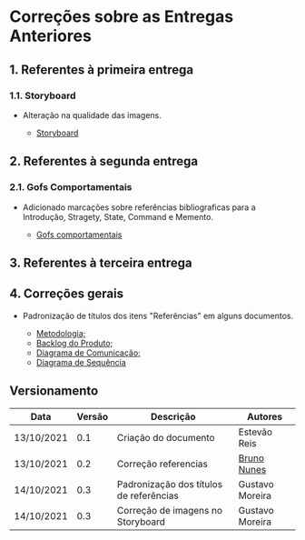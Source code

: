 # Correções sobre as Entregas Anteriores

## 1. Referentes à primeira entrega

### 1.1. Storyboard 

* Alteração na qualidade das imagens.

    * [Storyboard](https://unbarqdsw2021-1.github.io/2021.1_G04_Cardeal/desenhoSoftwareBase/storyboard/)

## 2. Referentes à segunda entrega

### 2.1. Gofs Comportamentais 

* Adicionado marcações sobre referências bibliograficas para a Introdução, Stragety, State, Command e Memento. 

    * [Gofs comportamentais](https://unbarqdsw2021-1.github.io/2021.1_G04_Cardeal/padroesDeProjeto/gofs_comportamentais/)

## 3. Referentes à terceira entrega

## 4. Correções gerais

* Padronização de títulos dos itens "Referências" em alguns documentos.

    * [Metodologia;](https://unbarqdsw2021-1.github.io/2021.1_G04_Cardeal/desenhoSoftwareBase/metodologia/)
    * [Backlog do Produto;](https://unbarqdsw2021-1.github.io/2021.1_G04_Cardeal/modelagem/backlog_do_produto/)
    * [Diagrama de Comunicação;](https://unbarqdsw2021-1.github.io/2021.1_G04_Cardeal/modelagem/diagrama_comunicacao/)
    * [Diagrama de Sequência](https://unbarqdsw2021-1.github.io/2021.1_G04_Cardeal/modelagem/diagrama_sequencia/)
 

## Versionamento
| Data       | Versão | Descrição         | Autores       |
| ---------- | ------ | ----------------- | ------------- |
| 13/10/2021 | 0.1    | Criação do documento | Estevão Reis  |
| 13/10/2021 | 0.2    | Correção referencias               | [Bruno Nunes](https://github.com/brunocmo)|
| 14/10/2021 | 0.3    | Padronização dos títulos de referências| Gustavo Moreira  | 
| 14/10/2021 | 0.3    | Correção de imagens no Storyboard | Gustavo Moreira  |  